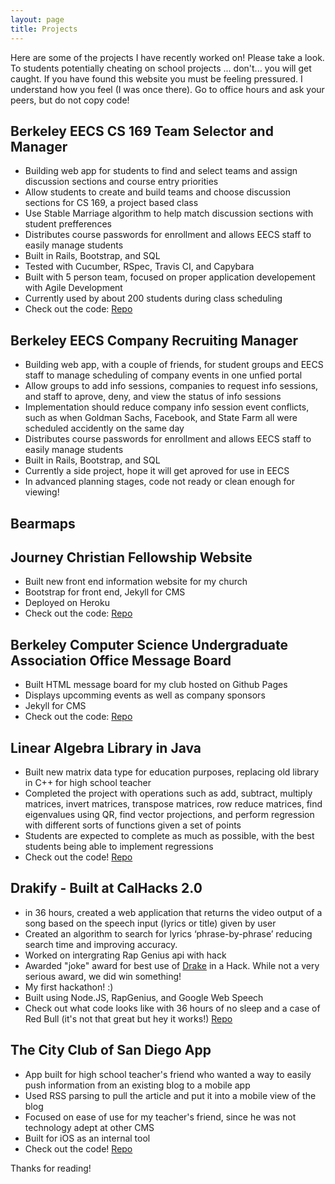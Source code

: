 ```yaml
---
layout: page
title: Projects
---
```


<p class="message">
  Here are some of the projects I have recently worked on! Please take a look. To students potentially cheating on school projects ... don't... you will get caught. If you have found this website you must be feeling pressured. I understand how you feel (I was once there). Go to office hours and ask your peers, but do not copy code! 
</p>

## Berkeley EECS CS 169 Team Selector and Manager

* Building web app for students to find and select teams and assign discussion sections and course entry priorities
* Allow students to create and build teams and choose discussion sections for CS 169, a project based class
* Use Stable Marriage algorithm to help match discussion sections with student prefferences 
* Distributes course passwords for enrollment and allows EECS staff to easily manage students 
* Built in Rails, Bootstrap, and SQL
* Tested with Cucumber, RSpec, Travis CI, and Capybara
* Built with 5 person team, focused on proper application developement with Agile Development 
* Currently used by about 200 students during class scheduling
* Check out the code: [Repo](https://github.com/adnanhemani/enrollme)

## Berkeley EECS Company Recruiting Manager

* Building web app, with a couple of friends, for student groups and EECS staff to manage scheduling of company events in one unfied portal
* Allow groups to add info sessions, companies to request info sessions, and staff to aprove, deny, and view the status of info sessions
* Implementation should reduce company info session event conflicts, such as when Goldman Sachs, Facebook, and State Farm all were scheduled accidently on the same day
* Distributes course passwords for enrollment and allows EECS staff to easily manage students 
* Built in Rails, Bootstrap, and SQL
* Currently a side project, hope it will get aproved for use in EECS 
* In advanced planning stages, code not ready or clean enough for viewing! 

## Bearmaps

## Journey Christian Fellowship Website
* Built new front end information website for my church
* Bootstrap for front end, Jekyll for CMS
* Deployed on Heroku
* Check out the code: [Repo](https://github.com/SidMasih/churchwebsite)

## Berkeley Computer Science Undergraduate Association Office Message Board
* Built HTML message board for my club hosted on Github Pages 
* Displays upcomming events as well as company sponsors
* Jekyll for CMS
* Check out the code: [Repo](https://github.com/csuabb/csuabb.github.io)

## Linear Algebra Library in Java
* Built new matrix data type for education purposes, replacing old library in C++ for high school teacher
* Completed the project with operations such as add, subtract, multiply matrices, invert matrices, transpose matrices, row reduce matrices, find eigenvalues using QR, find vector projections, and perform regression with different sorts of functions given a set of points
* Students are expected to complete as much as possible, with the best students being able to implement regressions  
* Check out the code! [Repo](https://github.com/SidMasih/LinearAlgebraOperations)

## Drakify - Built at CalHacks 2.0 
* in 36 hours, created a web application that returns the video output of a song based on the speech input (lyrics or title) given by user
* Created an algorithm to search for lyrics ‘phrase-by-phrase’ reducing search time and improving accuracy.
* Worked on intergrating Rap Genius api with hack
* Awarded "joke" award for best use of [Drake](http://www.drakeofficial.com/) in a Hack. While not a very serious award, we did win something!
* My first hackathon! :) 
* Built using Node.JS, RapGenius, and Google Web Speech 
* Check out what code looks like with 36 hours of no sleep and a case of Red Bull (it's not that great but hey it works!) [Repo](https://github.com/rrtigga/drakify) 

## The City Club of San Diego App
* App built for high school teacher's friend who wanted a way to easily push information from an existing blog to a mobile app
* Used RSS parsing to pull the article and put it into a mobile view of the blog
* Focused on ease of use for my teacher's friend, since he was not technology adept at other CMS
* Built for iOS as an internal tool
* Check out the code! [Repo](https://github.com/SidMasih/City-Club-App)





Thanks for reading!
